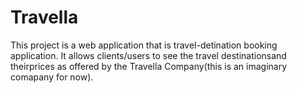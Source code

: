 # Travella
This project is a web application that is travel-detination booking application. It allows clients/users to see the travel destinationsand theirprices as offered by the Travella Company(this is an imaginary comapany for now).
